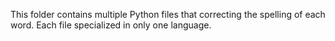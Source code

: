 This folder contains multiple Python files that correcting the spelling of each word. Each file specialized in only one language.
